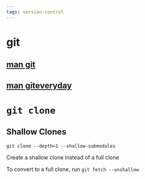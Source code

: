 ```yaml
---
tags: version-control
---
```

# git
## [man git](https://man7.org/linux/man-pages/man1/git.1.html)

## [man giteveryday](https://man7.org/linux/man-pages/man7/giteveryday.7.html)

# `git clone`
## Shallow Clones
`git clone --depth=1 --shallow-submodules`

Create a shallow clone instead of a full clone

To convert to a full clone, run `git fetch --unshallow`
